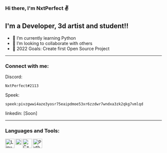 ### Hi there, I'm NxtPerfect ✌

## I'm a Developer, 3d artist and student!!

- 🌱 I’m currently learning Python
- 👯 I’m looking to collaborate with others
- 🥅 2022 Goals: Create first Open Source Project
<hr>
</hr>

### Connect with me:

Discord: <pre><code>NxtPerfect#2113</code></pre>
Speek: <pre><code>speek:pivzgwwi4aze3yosr75eaipdmoe53xr6zzdwr7wndxa3zk2qkg7vmlqd</code></pre>
linkedin: [Soon]

<hr>
</hr>

### Languages and Tools:

<img align="left" alt="Linux" width="30px" src="https://camo.githubusercontent.com/775cff44e1c61c0a646d44eeaba420c99ace22da815995cd69259ba53f39cf0f/68747470733a2f2f696d672e69636f6e73382e636f6d2f636f6c6f722f34382f3030303030302f6c696e75782e706e67" />
<img align="left" alt="Neovim" width="20px" src="https://camo.githubusercontent.com/50cadacaef2cb5b99bb929e28f7c59cd14b66c8a4de48a32877bb9f61615b923/68747470733a2f2f6e656f76696d2e696f2f6c6f676f732f6e656f76696d2d6d61726b2d666c61742e706e67" />
<img align="left" alt="C++" width="30px" src="https://camo.githubusercontent.com/04a68d28c34b095402af3f66b15a65b9802c0d7ffdfa813635f65a9dbb18c16e/68747470733a2f2f696d672e69636f6e73382e636f6d2f636f6c6f722f34382f3030303030302f632d706c75732d706c75732d6c6f676f2e706e67" />
<img align="left" alt="Python" width="30px" src="https://camo.githubusercontent.com/24303cd2424a9a9c092cb6f3108ae66c45d827c3bb8cac57c93c1831c058e43f/68747470733a2f2f696d672e69636f6e73382e636f6d2f636f6c6f722f34382f3030303030302f707974686f6e2e706e67" />
